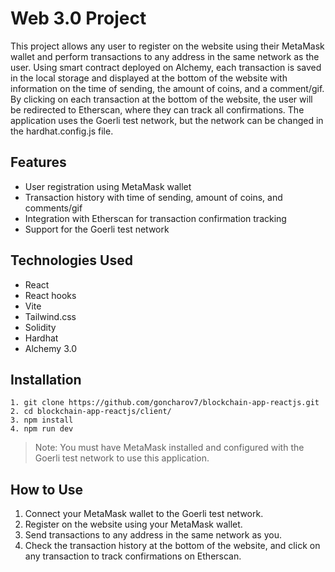 # Web 3.0 Project

This project allows any user to register on the website using their MetaMask wallet and perform transactions to any address in the same network as the user. Using smart contract deployed on Alchemy, each transaction is saved in the local storage and displayed at the bottom of the website with information on the time of sending, the amount of coins, and a comment/gif. By clicking on each transaction at the bottom of the website, the user will be redirected to Etherscan, where they can track all confirmations. The application uses the Goerli test network, but the network can be changed in the hardhat.config.js file.
## Features
+ User registration using MetaMask wallet
+ Transaction history with time of sending, amount of coins, and comments/gif
+ Integration with Etherscan for transaction confirmation tracking
+ Support for the Goerli test network
## Technologies Used
+ React
+ React hooks
+ Vite
+ Tailwind.css
+ Solidity
+ Hardhat
+ Alchemy 3.0
## Installation
```
1. git clone https://github.com/goncharov7/blockchain-app-reactjs.git
2. cd blockchain-app-reactjs/client/
3. npm install
4. npm run dev
```
> Note: You must have MetaMask installed and configured with the Goerli test network to use this application.
## How to Use
1. Connect your MetaMask wallet to the Goerli test network.
2. Register on the website using your MetaMask wallet.
3. Send transactions to any address in the same network as you.
4. Check the transaction history at the bottom of the website, and click on any transaction to track confirmations on Etherscan.

